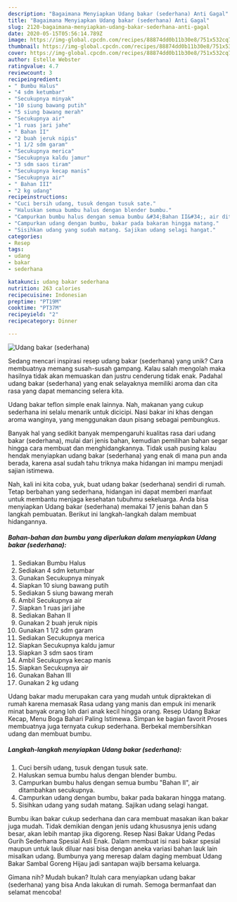 ```yaml
---
description: "Bagaimana Menyiapkan Udang bakar (sederhana) Anti Gagal"
title: "Bagaimana Menyiapkan Udang bakar (sederhana) Anti Gagal"
slug: 2120-bagaimana-menyiapkan-udang-bakar-sederhana-anti-gagal
date: 2020-05-15T05:56:14.789Z
image: https://img-global.cpcdn.com/recipes/88874dd0b11b30e8/751x532cq70/udang-bakar-sederhana-foto-resep-utama.jpg
thumbnail: https://img-global.cpcdn.com/recipes/88874dd0b11b30e8/751x532cq70/udang-bakar-sederhana-foto-resep-utama.jpg
cover: https://img-global.cpcdn.com/recipes/88874dd0b11b30e8/751x532cq70/udang-bakar-sederhana-foto-resep-utama.jpg
author: Estelle Webster
ratingvalue: 4.7
reviewcount: 3
recipeingredient:
- " Bumbu Halus"
- "4 sdm ketumbar"
- "Secukupnya minyak"
- "10 siung bawang putih"
- "5 siung bawang merah"
- "Secukupnya air"
- "1 ruas jari jahe"
- " Bahan II"
- "2 buah jeruk nipis"
- "1 1/2 sdm garam"
- "Secukupnya merica"
- "Secukupnya kaldu jamur"
- "3 sdm saos tiram"
- "Secukupnya kecap manis"
- "Secukupnya air"
- " Bahan III"
- "2 kg udang"
recipeinstructions:
- "Cuci bersih udang, tusuk dengan tusuk sate."
- "Haluskan semua bumbu halus dengan blender bumbu."
- "Campurkan bumbu halus dengan semua bumbu &#34;Bahan II&#34;, air ditambahkan secukupnya."
- "Campurkan udang dengan bumbu, bakar pada bakaran hingga matang."
- "Sisihkan udang yang sudah matang. Sajikan udang selagi hangat."
categories:
- Resep
tags:
- udang
- bakar
- sederhana

katakunci: udang bakar sederhana 
nutrition: 263 calories
recipecuisine: Indonesian
preptime: "PT19M"
cooktime: "PT37M"
recipeyield: "2"
recipecategory: Dinner

---
```



![Udang bakar (sederhana)](https://img-global.cpcdn.com/recipes/88874dd0b11b30e8/751x532cq70/udang-bakar-sederhana-foto-resep-utama.jpg)

Sedang mencari inspirasi resep udang bakar (sederhana) yang unik? Cara membuatnya memang susah-susah gampang. Kalau salah mengolah maka hasilnya tidak akan memuaskan dan justru cenderung tidak enak. Padahal udang bakar (sederhana) yang enak selayaknya memiliki aroma dan cita rasa yang dapat memancing selera kita.

Udang bakar teflon simple enak lainnya. Nah, makanan yang cukup sederhana ini selalu menarik untuk dicicipi. Nasi bakar ini khas dengan aroma wanginya, yang menggunakan daun pisang sebagai pembungkus.

Banyak hal yang sedikit banyak mempengaruhi kualitas rasa dari udang bakar (sederhana), mulai dari jenis bahan, kemudian pemilihan bahan segar hingga cara membuat dan menghidangkannya. Tidak usah pusing kalau hendak menyiapkan udang bakar (sederhana) yang enak di mana pun anda berada, karena asal sudah tahu triknya maka hidangan ini mampu menjadi sajian istimewa.


Nah, kali ini kita coba, yuk, buat udang bakar (sederhana) sendiri di rumah. Tetap berbahan yang sederhana, hidangan ini dapat memberi manfaat untuk membantu menjaga kesehatan tubuhmu sekeluarga. Anda bisa menyiapkan Udang bakar (sederhana) memakai 17 jenis bahan dan 5 langkah pembuatan. Berikut ini langkah-langkah dalam membuat hidangannya.

<!--inarticleads1-->

##### Bahan-bahan dan bumbu yang diperlukan dalam menyiapkan Udang bakar (sederhana):

1. Sediakan  Bumbu Halus
1. Sediakan 4 sdm ketumbar
1. Gunakan Secukupnya minyak
1. Siapkan 10 siung bawang putih
1. Sediakan 5 siung bawang merah
1. Ambil Secukupnya air
1. Siapkan 1 ruas jari jahe
1. Sediakan  Bahan II
1. Gunakan 2 buah jeruk nipis
1. Gunakan 1 1/2 sdm garam
1. Sediakan Secukupnya merica
1. Siapkan Secukupnya kaldu jamur
1. Siapkan 3 sdm saos tiram
1. Ambil Secukupnya kecap manis
1. Siapkan Secukupnya air
1. Gunakan  Bahan III
1. Gunakan 2 kg udang


Udang bakar madu merupakan cara yang mudah untuk dipraktekan di rumah karena memasak Rasa udang yang manis dan empuk ini menarik minat banyak orang loh dari anak kecil hingga orang. Resep Udang Bakar Kecap, Menu Boga Bahari Paling Istimewa. Simpan ke bagian favorit Proses membuatnya juga ternyata cukup sederhana. Berbekal membersihkan udang dan membuat bumbu. 

<!--inarticleads2-->

##### Langkah-langkah menyiapkan Udang bakar (sederhana):

1. Cuci bersih udang, tusuk dengan tusuk sate.
1. Haluskan semua bumbu halus dengan blender bumbu.
1. Campurkan bumbu halus dengan semua bumbu &#34;Bahan II&#34;, air ditambahkan secukupnya.
1. Campurkan udang dengan bumbu, bakar pada bakaran hingga matang.
1. Sisihkan udang yang sudah matang. Sajikan udang selagi hangat.


Bumbu ikan bakar cukup sederhana dan cara membuat masakan ikan bakar juga mudah. Tidak demikian dengan jenis udang khususnya jenis udang besar, akan lebih mantap jika digoreng. Resep Nasi Bakar Udang Pedas Gurih Sederhana Spesial Asli Enak. Dalam membuat isi nasi bakar spesial maupun untuk lauk diluar nasi bisa dengan aneka variasi bahan lauk lain misalkan udang. Bumbunya yang meresap dalam daging membuat Udang Bakar Sambal Goreng Hijau jadi santapan wajib bersama keluarga. 

Gimana nih? Mudah bukan? Itulah cara menyiapkan udang bakar (sederhana) yang bisa Anda lakukan di rumah. Semoga bermanfaat dan selamat mencoba!
